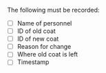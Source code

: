 The following must be recorded:

- [ ] Name of personnel
- [ ] ID of old coat
- [ ] ID of new coat
- [ ] Reason for change
- [ ] Where old coat is left
- [ ] Timestamp